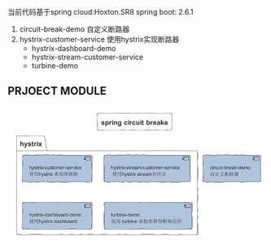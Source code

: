 当前代码基于spring cloud:Hoxton.SR8 
            spring boot: 2.6.1


1. circuit-break-demo 自定义断路器
2. hystrix-customer-service 使用hystrix实现断路器
   - hystrix-dashboard-demo
   - hystrix-stream-customer-service
   - turbine-demo
## PRJOECT  MODULE
![PROJECT MODULE](./Module/SPRING_CIRCUIT_BREAKE.PNG)
	
	
	
	
	
	
	
	
	
	
	
